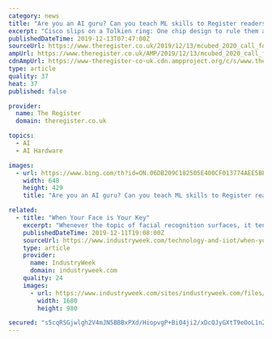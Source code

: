 ```yaml
---
category: news
title: "Are you an AI guru? Can you teach ML skills to Register readers? Great! Our MCubed call-for-papers is open for you"
excerpt: "Cisco slips on a Tolkien ring: One chip design to rule them all, one design to find them ... For our fourth outing, we’ll once again look to go beyond the hype around AI and machine learning, introduce our attendees to the fundamentals behind the tech, and show them how to put the latest frameworks and tools to work on real-world problems ..."
publishedDateTime: 2019-12-13T07:47:00Z
sourceUrl: https://www.theregister.co.uk/2019/12/13/mcubed_2020_call_for_papers/
ampUrl: https://www.theregister.co.uk/AMP/2019/12/13/mcubed_2020_call_for_papers/
cdnAmpUrl: https://www-theregister-co-uk.cdn.ampproject.org/c/s/www.theregister.co.uk/AMP/2019/12/13/mcubed_2020_call_for_papers/
type: article
quality: 37
heat: 37
published: false

provider:
  name: The Register
  domain: theregister.co.uk

topics:
  - AI
  - AI Hardware

images:
  - url: https://www.bing.com/th?id=ON.06DB209C182505E400CF013774AEE5BE
    width: 648
    height: 429
    title: "Are you an AI guru? Can you teach ML skills to Register readers? Great! Our MCubed call-for-papers is open for you"

related:
  - title: "When Your Face is Your Key"
    excerpt: "Whenever the topic of facial recognition surfaces, it tends to garner immediate reactions. For instance, according to the Center for Data Innovation, one in four Americans think that the government should strictly limit the use of facial recognition ..."
    publishedDateTime: 2019-12-11T19:08:00Z
    sourceUrl: https://www.industryweek.com/technology-and-iiot/when-your-face-your-key
    type: article
    provider:
      name: IndustryWeek
      domain: industryweek.com
    quality: 24
    images:
      - url: https://www.industryweek.com/sites/industryweek.com/files/flat-3252983_1280.png
        width: 1680
        height: 980

secured: "s5cqRSGjwlgh2V4mJN5BBBxPXd/HiopvgP+Bi04ji2/xDcQJyGXtT9eOoL1nZZLWGUH1inInztT4lwlGtrvbCpLzyVRUghtibtOKFNuhYx3YnjcewXj19Y3W/zF9QIT5DQXYsKmgit8tEeLaRzBKssCn5zqYZB/kZInlAlP/GipgaRiE6z1aThegHC3ngnKhUp4Goc9NNjEPPu3iJVGoiv+8o4pCWHapBUqjMGLQhZAIDPUV2L7xGsVtUrSuudEX7M6CBQ+c4bvS9ZAc5IlojQ==;eEbvu+ijXu9I6hTt2RgYpA=="
---
```


